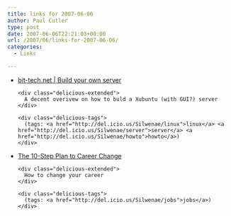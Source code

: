 ```yaml
---
title: links for 2007-06-06
author: Paul Cutler
type: post
date: 2007-06-06T22:21:03+00:00
url: /2007/06/links-for-2007-06-06/
categories:
  - Links

---
```

<ul class="delicious">
  <li>
    <div class="delicious-link">
      <a href="http://www.bit-tech.net/bits/2007/06/05/build_your_own_server/1">bit-tech.net | Build your own server</a>
    </div>
    
    <div class="delicious-extended">
      A decent overivew on how to buld a Xubuntu (with GUI?) server
    </div>
    
    <div class="delicious-tags">
      (tags: <a href="http://del.icio.us/Silwenae/linux">linux</a> <a href="http://del.icio.us/Silwenae/server">server</a> <a href="http://del.icio.us/Silwenae/howto">howto</a>)
    </div>
  </li>
  
  <li>
    <div class="delicious-link">
      <a href="http://www.quintcareers.com/career_change.html">The 10-Step Plan to Career Change</a>
    </div>
    
    <div class="delicious-extended">
      How to change your career
    </div>
    
    <div class="delicious-tags">
      (tags: <a href="http://del.icio.us/Silwenae/jobs">jobs</a>)
    </div>
  </li>
</ul>